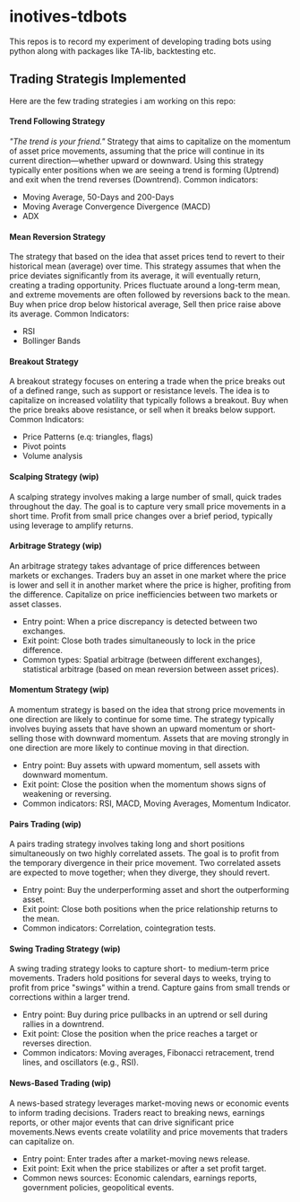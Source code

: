 # inotives-tdbots

This repos is to record my experiment of developing trading bots using python along with packages like TA-lib, backtesting etc. 

## Trading Strategis Implemented
Here are the few trading strategies i am working on this repo:

#### Trend Following Strategy
*"The trend is your friend."* 
Strategy that aims to capitalize on the momentum of asset price movements, assuming that the price will continue in its current direction—whether upward or downward. Using this strategy typically enter positions when we are seeing a trend is forming (Uptrend) and exit when the trend reverses (Downtrend). 
Common indicators: 
- Moving Average, 50-Days and 200-Days
- Moving Average Convergence Divergence (MACD)
- ADX

#### Mean Reversion Strategy
The strategy that based on the idea that asset prices tend to revert to their historical mean (average) over time. This strategy assumes that when the price deviates significantly from its average, it will eventually return, creating a trading opportunity. Prices fluctuate around a long-term mean, and extreme movements are often followed by reversions back to the mean.
Buy when price drop below historical average, Sell then price raise above its average. 
Common Indicators: 
- RSI
- Bollinger Bands

#### Breakout Strategy 
A breakout strategy focuses on entering a trade when the price breaks out of a defined range, such as support or resistance levels. The idea is to capitalize on increased volatility that typically follows a breakout. Buy when the price breaks above resistance, or sell when it breaks below support.
Common Indicators: 
- Price Patterns (e.q: triangles, flags)
- Pivot points
- Volume analysis
  
#### Scalping Strategy (wip)
A scalping strategy involves making a large number of small, quick trades throughout the day. The goal is to capture very small price movements in a short time. Profit from small price changes over a brief period, typically using leverage to amplify returns.

#### Arbitrage Strategy (wip)
An arbitrage strategy takes advantage of price differences between markets or exchanges. Traders buy an asset in one market where the price is lower and sell it in another market where the price is higher, profiting from the difference. Capitalize on price inefficiencies between two markets or asset classes.
- Entry point: When a price discrepancy is detected between two exchanges.
- Exit point: Close both trades simultaneously to lock in the price difference.
- Common types: Spatial arbitrage (between different exchanges), statistical arbitrage (based on mean reversion between asset prices).

#### Momentum Strategy (wip)
A momentum strategy is based on the idea that strong price movements in one direction are likely to continue for some time. The strategy typically involves buying assets that have shown an upward momentum or short-selling those with downward momentum. Assets that are moving strongly in one direction are more likely to continue moving in that direction.
- Entry point: Buy assets with upward momentum, sell assets with downward momentum.
- Exit point: Close the position when the momentum shows signs of weakening or reversing.
- Common indicators: RSI, MACD, Moving Averages, Momentum Indicator.

#### Pairs Trading (wip)
A pairs trading strategy involves taking long and short positions simultaneously on two highly correlated assets. The goal is to profit from the temporary divergence in their price movement. Two correlated assets are expected to move together; when they diverge, they should revert.
- Entry point: Buy the underperforming asset and short the outperforming asset.
- Exit point: Close both positions when the price relationship returns to the mean.
- Common indicators: Correlation, cointegration tests.

#### Swing Trading Strategy (wip)
A swing trading strategy looks to capture short- to medium-term price movements. Traders hold positions for several days to weeks, trying to profit from price "swings" within a trend. Capture gains from small trends or corrections within a larger trend.
- Entry point: Buy during price pullbacks in an uptrend or sell during rallies in a downtrend.
- Exit point: Close the position when the price reaches a target or reverses direction.
- Common indicators: Moving averages, Fibonacci retracement, trend lines, and oscillators (e.g., RSI).

#### News-Based Trading (wip)
A news-based strategy leverages market-moving news or economic events to inform trading decisions. Traders react to breaking news, earnings reports, or other major events that can drive significant price movements.News events create volatility and price movements that traders can capitalize on.
- Entry point: Enter trades after a market-moving news release.
- Exit point: Exit when the price stabilizes or after a set profit target.
- Common news sources: Economic calendars, earnings reports, government policies, geopolitical events.







